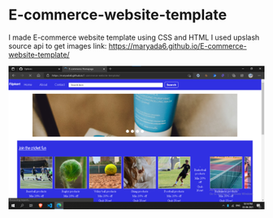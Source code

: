 # E-commerce-website-template
I made E-commerce website template using CSS and HTML
I used upslash source api to get images
link: https://maryada6.github.io/E-commerce-website-template/

![Alt text](https://github.com/maryada6/E-commerce-website-template/blob/main/ecommerce.png)


